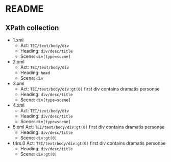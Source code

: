 # README


## XPath collection

- 1.xml
  - Act: `TEI/text/body/div`
  - Heading: `div/desc/title`
  - Scene: `div[type=scene]`
- 2.xml
  - Act: `TEI/text/body/div`
  - Heading: `head`
  - Scene: `div`
- 3.xml
  - Act: `TEI/text/body/div:gt(0)` 
  first div contains dramatis personae
  - Heading: `div/desc/title`
  - Scene: `div[type=scene]`
- 4.xml
  - Act: `TEI/text/body/div`
  - Heading: `div/desc/title`
  - Scene: `div[type=scene]`
- 5.xml
  Act: `TEI/text/body/div:gt(0)`
  first div contains dramatis personae
  - Heading: `div/desc/title`
  - Scene: `div:gt(0)`
- t4rs.0
  Act: `TEI/text/body/div:gt(0)`
  first div contains dramatis personae
  - Heading: `div/desc/title`
  - Scene: `div:gt(0)`

